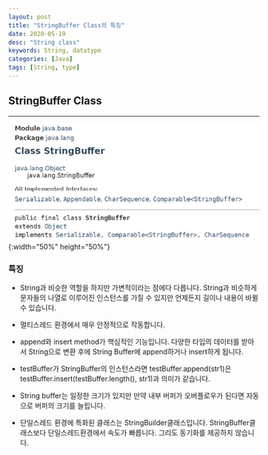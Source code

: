 ```yaml
---
layout: post
title: "StringBuffer Class의 특징"
date: 2020-05-19
desc: "String class"
keywords: String, datatype
categories: [Java]
tags: [String, type]
---
```


## StringBuffer Class

___

![StringBuffer](/static/assets/img/blog/java/02DataType/StringBuffer.png){:width="50%" height="50%"}
<br>

### 특징

*  String과 비슷한 역할을 하지만 가변적이라는 점에다 다릅니다. String과 비슷하게 문자들의 나열로 이루어진 인스턴스를 가질 수 있지만 언제든지 길이나 내용이 바뀔 수 있습니다. 

* 멀티스레드 환경에서 매우 안정적으로 작동합니다. 

* append와 insert method가 핵심적인 기능입니다. 다양한 타입의 데이터를 받아서 String으로 변환 후에 String Buffer에 append하거나 insert하게 됩니다. 

* testBuffer가 StringBuffer의 인스턴스라면 testBuffer.append(str1)은 testBuffer.insert(testBuffer.length(), str1)과 의미가 같습니다. 

* String buffer는 일정한 크기가 있지만 만약 내부 버퍼가 오버플로우가 된다면 자동으로 버퍼의 크기를 늘립니다. 

* 단일스레드 환경에 특화된 클래스는 StringBuilder클래스입니다. StringBuffer클래스보다 단일스레드환경에서 속도가 빠릅니다. 그리도 동기화를 제공하지 않습니다.